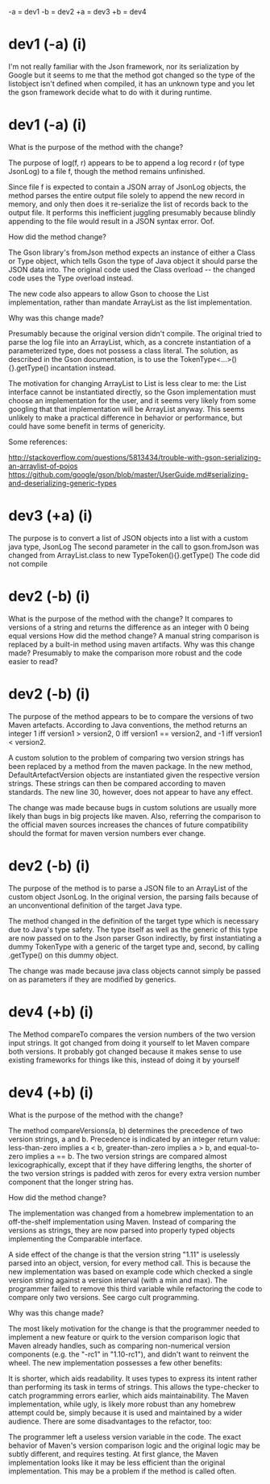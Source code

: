 -a = dev1
-b = dev2
+a = dev3
+b = dev4

# dev1 (-a) (i)

I'm not really familiar with the Json framework, nor its serialization by Google but it seems to me that the method got changed so the type of the listobject isn't defined when compiled, it has an unknown type and you let the gson framework decide what to do with it during runtime.

# dev1 (-a) (i)

What is the purpose of the method with the change?

The purpose of log(f, r) appears to be to append a log record r (of type JsonLog) to a file f, though the method remains unfinished.

Since file f is expected to contain a JSON array of JsonLog objects, the method parses the entire output file solely to append the new record in memory, and only then does it re-serialize the list of records back to the output file. It performs this inefficient juggling presumably because blindly appending to the file would result in a JSON syntax error. Oof.

How did the method change?

The Gson library's fromJson method expects an instance of either a Class or Type object, which tells Gson the type of Java object it should parse the JSON data into. The original code used the Class overload -- the changed code uses the Type overload instead.

The new code also appears to allow Gson to choose the List implementation, rather than mandate ArrayList as the list implementation.

Why was this change made?

Presumably because the original version didn't compile. The original tried to parse the log file into an ArrayList<JsonLog>, which, as a concrete instantiation of a parameterized type, does not possess a class literal. The solution, as described in the Gson documentation, is to use the TokenType<...>(){}.getType() incantation instead.

The motivation for changing ArrayList to List is less clear to me: the List interface cannot be instantiated directly, so the Gson implementation must choose an implementation for the user, and it seems very likely from some googling that that implementation will be ArrayList anyway. This seems unlikely to make a practical difference in behavior or performance, but could have some benefit in terms of genericity.

Some references:

http://stackoverflow.com/questions/5813434/trouble-with-gson-serializing-an-arraylist-of-pojos
https://github.com/google/gson/blob/master/UserGuide.md#serializing-and-deserializing-generic-types


# dev3 (+a) (i)

The purpose is to convert a list of JSON objects into a list with a custom java type, JsonLog
The second parameter in the call to gson.fromJson was changed from ArrayList.class to new TypeToken(){}.getType()
The code did not compile


# dev2 (-b) (i)

What is the purpose of the method with the change?
It compares to versions of a string and returns the difference as an integer with 0 being equal versions
How did the method change?
A manual string comparison is replaced by a built-in method using maven artifacts.
Why was this change made?
Presumably to make the comparison more robust and the code easier to read?

# dev2 (-b) (i)

The purpose of the method appears to be to compare the versions of two Maven artefacts. According to Java conventions, the method returns an integer 1 iff version1 > version2, 0 iff version1 == version2, and -1 iff version1 < version2.

A custom solution to the problem of comparing two version strings has been replaced by a method from the maven package. In the new method, DefaultArtefactVersion objects are instantiated given the respective version strings. These strings can then be compared according to maven standards. The new line 30, however, does not appear to have any effect.

The change was made because bugs in custom solutions are usually more likely than bugs in big projects like maven. Also, referring the comparison to the official maven sources increases the chances of future compatibility should the format for maven version numbers ever change.

# dev2 (-b) (i)

The purpose of the method is to parse a JSON file to an ArrayList of the custom object JsonLog. In the original version, the parsing fails because of an unconventional definition of the target Java type.

The method changed in the definition of the target type which is necessary due to Java's type safety. The type itself as well as the generic of this type are now passed on to the Json parser Gson indirectly, by first instantiating a dummy TokenType with a generic of the target type and, second, by calling .getType() on this dummy object.

The change was made because java class objects cannot simply be passed on as parameters if they are modified by generics.


# dev4 (+b) (i)

The Method compareTo compares the version numbers of the two version input strings.
It got changed from doing it yourself to let Maven compare both versions.
It probably got changed because it makes sense to use existing frameworks for things like this, instead of doing it by yourself


# dev4 (+b) (i)

What is the purpose of the method with the change?

The method compareVersions(a, b) determines the precedence of two version strings, a and b. Precedence is indicated by an integer return value: less-than-zero implies a < b, greater-than-zero implies a > b, and equal-to-zero implies a == b. The two version strings are compared almost lexicographically, except that if they have differing lengths, the shorter of the two version strings is padded with zeros for every extra version number component that the longer string has.

How did the method change?

The implementation was changed from a homebrew implementation to an off-the-shelf implementation using Maven. Instead of comparing the versions as strings, they are now parsed into properly typed objects implementing the Comparable<T> interface.

A side effect of the change is that the version string "1.11" is uselessly parsed into an object, version, for every method call. This is because the new implementation was based on example code which checked a single version string against a version interval (with a min and max). The programmer failed to remove this third variable while refactoring the code to compare only two versions. See cargo cult programming.

Why was this change made?

The most likely motivation for the change is that the programmer needed to implement a new feature or quirk to the version comparison logic that Maven already handles, such as comparing non-numerical version components (e.g. the "-rc1" in "1.10-rc1"), and didn't want to reinvent the wheel. The new implementation possesses a few other benefits:

It is shorter, which aids readability.
It uses types to express its intent rather than performing its task in terms of strings. This allows the type-checker to catch programming errors earlier, which aids maintainability.
The Maven implementation, while ugly, is likely more robust than any homebrew attempt could be, simply because it is used and maintained by a wider audience.
There are some disadvantages to the refactor, too:

The programmer left a useless version variable in the code.
The exact behavior of Maven's version comparison logic and the original logic may be subtly different, and requires testing.
At first glance, the Maven implementation looks like it may be less efficient than the original implementation. This may be a problem if the method is called often.